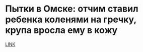# Пытки в Омске: отчим ставил ребенка коленями на гречку, крупа вросла ему в кожу



[LINK](https://varlamov.ru/3711313.html)